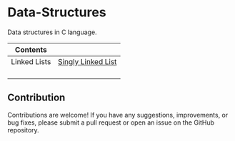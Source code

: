 # Data-Structures
Data structures in C language.

|Contents|       |
|--------|-------|
|Linked Lists|[Singly Linked List]((https://github.com/anirudhnayak27/Data-Structures/tree/bbefe387428f928585a8ca42093fb21b839387f4/Linked%20lists/Singly%20linked%20list))|
|||
|||
|||
|||




## Contribution

Contributions are welcome! If you have any suggestions, improvements, or bug fixes, please submit a pull request or open an issue on the GitHub repository.

